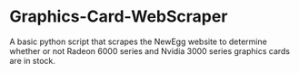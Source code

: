 # Graphics-Card-WebScraper
A basic python script that scrapes the NewEgg website to determine whether or not Radeon 6000 series and Nvidia 3000 series graphics cards are in stock.
